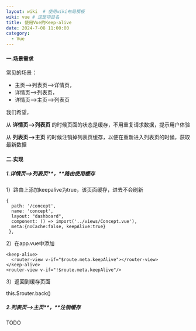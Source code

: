 ```yaml
---
layout: wiki  # 使用wiki布局模板
wiki: vue # 这是项目名
title: 使用Vue的Keep-alive
date: 2024-7-08 11:00:00
category:
  - Vue
---
```


#### 一.场景需求

常见的场景：

*   主页—>列表页—>详情页，
*   详情页—>列表页，
*   详情页—>主页—>列表页

我们希望，

从 **详情页—>列表页** 的时候页面的状态是缓存，不用重复请求数据，提示用户体验

从 **列表页—>主页** 的时候注销掉列表页缓存，以便在重新进入列表页的时候，获取最新数据

#### 二.实现

##### 1.详情页—>列表页**，**路由使用缓存

1）路由上添加keepalive为true，该页面缓存，进去不会刷新
```
{
  path: '/concept',
  name: 'concept',
  layout: "dashboard",
  component: () => import('../views/Concept.vue'),
  meta:{noCache:false, keepAlive:true}
 },
```
2）在app.vue中添加
```
<keep-alive>
  <router-view v-if="$route.meta.keepAlive"></router-view>
</keep-alive>
<router-view v-if="!$route.meta.keepAlive"/>
```
3）返回到缓存页面

this.$router.back()

##### 2.列表页—>主页**，**注销缓存

TODO